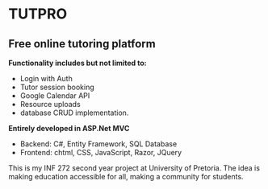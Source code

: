 # TUTPRO
## Free online tutoring platform
**Functionality includes but not limited to:** 
- Login with Auth
- Tutor session booking 
- Google Calendar API 
- Resource uploads 
- database CRUD implementation.

**Entirely developed in ASP.Net MVC**
- Backend: C#, Entity Framework, SQL Database
- Frontend: chtml, CSS, JavaScript, Razor, JQuery

This is my INF 272 second year project at University of Pretoria. The idea is making education accessible for all, making a community for students.
